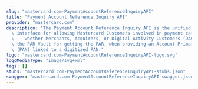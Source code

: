 ```yaml
---
slug: "mastercard-com-PaymentAccountReferenceInquiryAPI"
title: "Payment Account Reference Inquiry API"
provider: "mastercard.com"
description: "The Payment Account Reference Inquiry API is the unified Mastercard\
  \ interface for allowing Mastercard Customers involved in payment card acceptance\
  \ -- whether Merchants, Acquirers, or Digital Activity Customers (DACs) -- to enquire\
  \ the PAR Vault for getting the PAR, when providing an Account Primary Account Number\
  \ (PAN) linked to a digitized PAN."
logo: "mastercard.com-PaymentAccountReferenceInquiryAPI-logo.svg"
logoMediaType: "image/svg+xml"
tags: []
stubs: "mastercard.com-PaymentAccountReferenceInquiryAPI-stubs.json"
swagger: "mastercard.com-PaymentAccountReferenceInquiryAPI-swagger.json"
---
```

